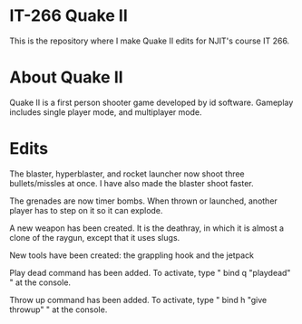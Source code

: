 IT-266 Quake II
===============
This is the repository where I make Quake II edits for NJIT's course IT 266.

About Quake II
==============
Quake II is a first person shooter game developed by id software. Gameplay includes single player mode, and multiplayer mode.

Edits
=====
The blaster, hyperblaster, and rocket launcher now shoot three bullets/missles at once. I have also made the blaster shoot faster.

The grenades are now timer bombs. When thrown or launched, another player has to step on it so it can explode.

A new weapon has been created. It is the deathray, in which it is almost a clone of the raygun, except that it uses slugs.

New tools have been created: the grappling hook and the jetpack

Play dead command has been added. To activate, type " bind q "playdead" " at the console.

Throw up command has been added. To activate, type " bind h "give throwup" " at the console.
